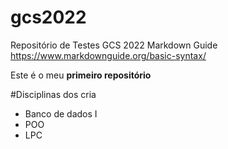 # gcs2022
Repositório de Testes GCS 2022
Markdown Guide https://www.markdownguide.org/basic-syntax/

Este é o meu **primeiro repositório**

#Disciplinas dos cria
- Banco de dados I
- POO
- LPC

